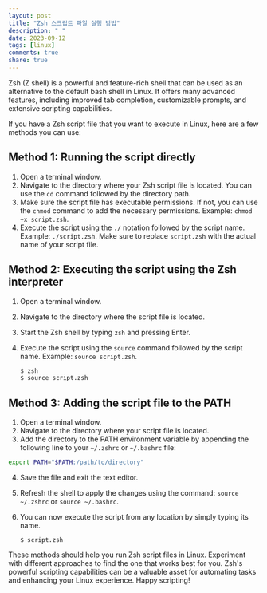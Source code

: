 ```yaml
---
layout: post
title: "Zsh 스크립트 파일 실행 방법"
description: " "
date: 2023-09-12
tags: [linux]
comments: true
share: true
---
```


Zsh (Z shell) is a powerful and feature-rich shell that can be used as an alternative to the default bash shell in Linux. It offers many advanced features, including improved tab completion, customizable prompts, and extensive scripting capabilities.

If you have a Zsh script file that you want to execute in Linux, here are a few methods you can use:

## Method 1: Running the script directly

1. Open a terminal window.
2. Navigate to the directory where your Zsh script file is located. You can use the `cd` command followed by the directory path.
3. Make sure the script file has executable permissions. If not, you can use the `chmod` command to add the necessary permissions. Example: `chmod +x script.zsh`.
4. Execute the script using the `./` notation followed by the script name. Example: `./script.zsh`. Make sure to replace `script.zsh` with the actual name of your script file.


## Method 2: Executing the script using the Zsh interpreter

1. Open a terminal window.
2. Navigate to the directory where the script file is located.
3. Start the Zsh shell by typing `zsh` and pressing Enter.
4. Execute the script using the `source` command followed by the script name. Example: `source script.zsh`.

    ```zsh
    $ zsh
    $ source script.zsh
    ```

## Method 3: Adding the script file to the PATH

1. Open a terminal window.
2. Navigate to the directory where your script file is located.
3. Add the directory to the PATH environment variable by appending the following line to your `~/.zshrc` or `~/.bashrc` file:

  ```zsh
  export PATH="$PATH:/path/to/directory"
  ```

4. Save the file and exit the text editor.
5. Refresh the shell to apply the changes using the command: `source ~/.zshrc` or `source ~/.bashrc`.
6. You can now execute the script from any location by simply typing its name.

    ```terminal
    $ script.zsh
    ```

These methods should help you run Zsh script files in Linux. Experiment with different approaches to find the one that works best for you. Zsh's powerful scripting capabilities can be a valuable asset for automating tasks and enhancing your Linux experience. Happy scripting!
